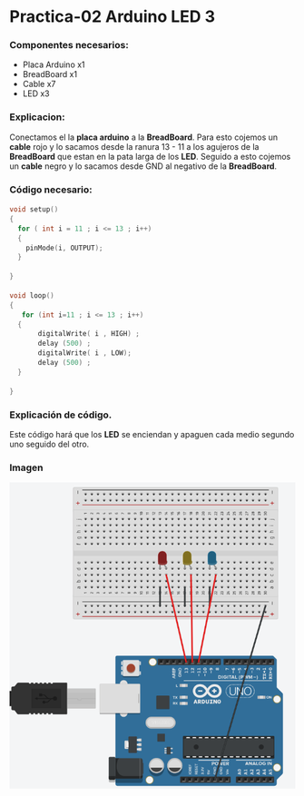 # Practica-02 Arduino LED 3

### Componentes necesarios:
* Placa Arduino x1
* BreadBoard x1
* Cable x7
* LED x3

### Explicacion:
Conectamos el la __placa arduino__ a la __BreadBoard__. Para esto cojemos un __cable__ rojo y lo sacamos desde la ranura 13 - 11 a los agujeros de la __BreadBoard__ que estan en la pata larga de los __LED__. Seguido a esto cojemos un __cable__ negro y lo sacamos desde GND al negativo de la __BreadBoard__.

### Código necesario: 

``` c
void setup()
{
  for ( int i = 11 ; i <= 13 ; i++)
  {
    pinMode(i, OUTPUT);
  }

}

void loop()
{
   for (int i=11 ; i <= 13 ; i++)
  {
       digitalWrite( i , HIGH) ;
       delay (500) ;
       digitalWrite( i , LOW);
       delay (500) ;
  }

}
```

### Explicación de código.
Este código hará que los __LED__ se enciendan y apaguen cada medio segundo uno seguido del otro.

### Imagen

![](apagado3.png)